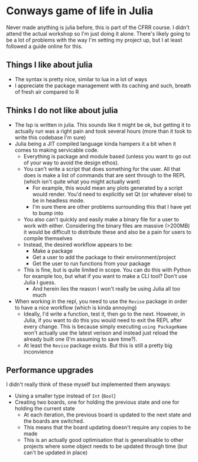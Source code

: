 # Conways game of life in Julia

Never made anything is julia before, this is part of the CFRR course. I didn't
attend the actual workshop so I'm just doing it alone. There's likely going to
be a lot of problems with the way I'm setting my project up, but I at least 
followed a guide online for this.

## Things I like about julia

- The syntax is pretty nice, similar to lua in a lot of ways
- I appreciate the package management with its caching and such, breath of
fresh air compared to R

## Thinks I do not like about julia

- The lsp is written in julia. This sounds like it might be ok, but getting it
to actually run was a right pain and took several hours (more than it took to
write this codebase I'm sure)
- Julia being a JIT compiled language kinda hampers it a bit when it comes to
making servicable code.
    - Everything is package and module based (unless you want to go out of your
    way to avoid the design ethos).
    - You can't write a script that does something for the user. All that does
    is make a list of commands that are sent through to the REPL (which isn't 
    quite what you might actually want)
        - For example, this would mean any plots generated by a script would
        render. You'd need to explicitly set Qt (or whatever else) to be in
        headless mode.
        - I'm sure there are other problems surrounding this that I have yet
        to bump into
    - You also can't quickly and easily make a binary file for a user to work
    with either. Considering the binary files are massive (>200MB) it would be
    difficult to distribute these and also be a pain for users to compile
    themselves
    - Instead, the desired workflow appears to be:
        - Make a package
        - Get a user to add the package to their environment/project
        - Get the user to run functions from your package
    - This is fine, but is quite limited in scope. You can do this with Python
    for example too, but what if you want to make a CLI tool? Don't use Julia
    I guess.
        - And herein lies the reason I won't really be using Julia all too much
- When working in the repl, you need to use the `Revise` package in order to
have a nice workflow (which is kinda annoying)
    - Ideally, I'd write a function, test it, then go to the next. However,
    in Julia, if you want to do this you would need to exit the REPL after
    every change. This is because simply executing `using PackageName` won't
    actually use the latest verison and instead just reload the already
    built one (I'm assuming to save time?).
    - At least the `Revise` package exists. But this is still a pretty big
    inconvience


## Performance upgrades 

I didn't really think of these myself but implemented them anyways:

- Using a smaller type instead of `Int` (`Bool`)
- Creating two boards, one for holding the previous state and one for holding
the current state
    - At each iteration, the previous board is updated to the next state and
    the boards are switched.
    - This means that the board updating doesn't require any copies to be made
    - This is an actually good optimisation that is generalisable to other
    projects where some object needs to be updated through time (but can't be
    updated in place)


